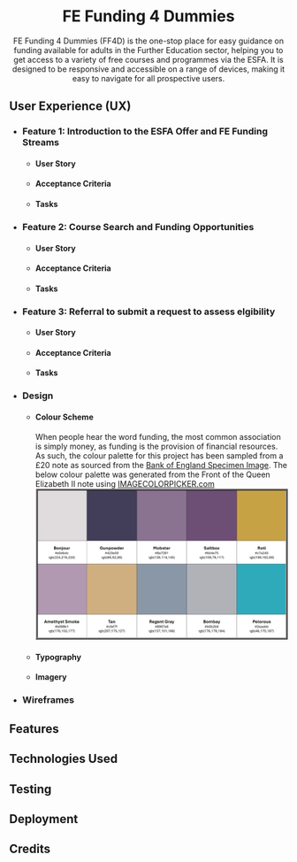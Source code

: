 <h1 align="center">FE Funding 4 Dummies</h1>

<p align="center">FE Funding 4 Dummies (FF4D) is the one-stop place for easy guidance on funding available for adults in the Further Education sector, helping you to get access to a variety of free courses and programmes via the ESFA. It is designed to be responsive and accessible on a range of devices, making it easy to navigate for all prospective users.</p>

## User Experience (UX)

-   ### Feature 1: Introduction to the ESFA Offer and FE Funding Streams

    -   #### User Story
    -   #### Acceptance Criteria
    -   #### Tasks

-   ### Feature 2: Course Search and Funding Opportunities
    -   #### User Story
    -   #### Acceptance Criteria
    -   #### Tasks

-   ### Feature 3: Referral to submit a request to assess elgibility
    -   #### User Story
    -   #### Acceptance Criteria
    -   #### Tasks

-   ### Design
    -   #### Colour Scheme
        When people hear the word funding, the most common association is simply money, as funding is the provision of financial resources. As such, the colour palette for this project has been sampled from a £20 note as sourced from the [Bank of England Specimen Image](https://www.bankofengland.co.uk/banknotes/polymer-20-pound-note). The below colour palette was generated from the Front of the Queen Elizabeth II note using [IMAGECOLORPICKER.com](https://imagecolorpicker.com/)
        ![Colour palette for this project](https://github.com/jdpclarke/Milestone-Project-1/blob/a2c8f37c5d7a062c29b87db03c4eda8f13876bf4/Assets/README/Colour%20Palette.png)
    -   #### Typography
    -   #### Imagery

-   ### Wireframes   


## Features

## Technologies Used

## Testing

## Deployment

## Credits
